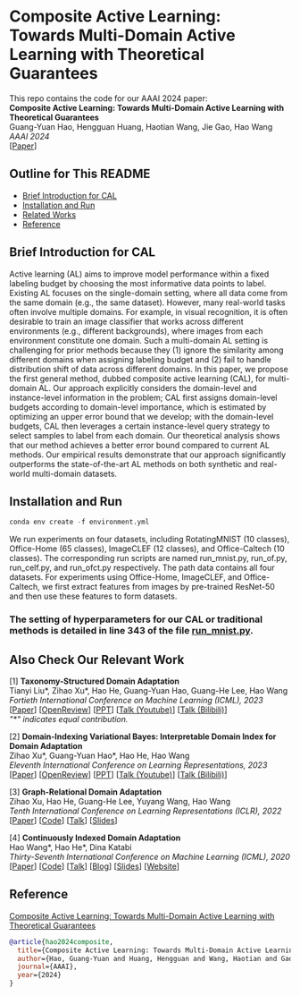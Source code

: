 # Composite Active Learning: <br>Towards Multi-Domain Active Learning with Theoretical Guarantees
This repo contains the code for our AAAI 2024 paper:<br>
**Composite Active Learning: Towards Multi-Domain Active Learning with Theoretical Guarantees**<br>
Guang-Yuan Hao, Hengguan Huang, Haotian Wang, Jie Gao, Hao Wang<br>
*AAAI 2024*<br>
[[Paper](https://arxiv.org/abs/2402.02110)] 

## Outline for This README
* [Brief Introduction for CAL](#brief-introduction-for-CAL)
* [Installation and Run](#Installation-and-Run)
* [Related Works](#also-check-our-relevant-work)
* [Reference](#reference)

## Brief Introduction for CAL
Active learning (AL) aims to improve model performance within a fixed labeling budget by choosing the most informative data points to label. 
Existing AL focuses on the single-domain setting, where all data come from the same domain (e.g., the same dataset). 
However, many real-world tasks often involve multiple domains. For example, in visual recognition, it is often desirable to train an image classifier that works across different environments (e.g., different backgrounds), where images from each environment constitute one domain. 
Such a multi-domain AL setting is challenging for prior methods because they (1) ignore the similarity among different domains when assigning labeling budget and (2) fail to handle distribution shift of data across different domains. 
In this paper, 
we propose the first general method, dubbed composite active learning (CAL), for multi-domain AL. 
Our approach explicitly considers the domain-level and instance-level information in the problem; 
CAL first assigns domain-level budgets according to domain-level importance, which is estimated by optimizing an upper error bound that we develop; 
with the domain-level budgets, CAL then leverages a certain instance-level query strategy to select samples to label from each domain. 
Our theoretical analysis shows that our method achieves a better error bound compared to current AL methods. Our empirical results demonstrate that our approach significantly outperforms the state-of-the-art AL methods on both synthetic and real-world multi-domain datasets.

## Installation and Run
```python
conda env create -f environment.yml
```
We run experiments on four datasets, including RotatingMNIST (10 classes), Office-Home (65 classes), ImageCLEF (12 classes), and Office-Caltech (10 classes). The corresponding run scripts are named run_mnist.py, run_of.py, run_celf.py, and run_ofct.py respectively. The path data contains all four datasets. For experiments using Office-Home, ImageCLEF, and Office-Caltech, we first extract features from images by pre-trained ResNet-50 and then use these features to form datasets.

### The setting of hyperparameters for our CAL or traditional methods is detailed in line 343 of the file [run_mnist.py](https://github.com/Wang-ML-Lab/multi-domain-active-learning/blob/main/run_mnist.py).

## Also Check Our Relevant Work

<span id="paper_1">[1] **Taxonomy-Structured Domain Adaptation**<br>
Tianyi Liu*, Zihao Xu*, Hao He, Guang-Yuan Hao, Guang-He Lee, Hao Wang<br>
*Fortieth International Conference on Machine Learning (ICML), 2023*<br>
[[Paper](https://arxiv.org/abs/2306.07874)] [[OpenReview](https://openreview.net/forum?id=ybl9lzdZw7)] [[PPT](https://shsjxzh.github.io/files/TSDA_5_minutes.pdf)] [[Talk (Youtube)](https://www.youtube.com/watch?app=desktop&v=hRWfAsi0Uks)] [[Talk (Bilibili)](https://www.bilibili.com/video/BV13g4y1A7Uq/?spm_id_from=333.999.list.card_archive.click&vd_source=38c48d8008e903abbc6aa45a5cc63d8f)]
<br>*"\*" indicates equal contribution.*<br>

<span id="paper_2">[2] **Domain-Indexing Variational Bayes: Interpretable Domain Index for Domain Adaptation**<br>
Zihao Xu*, Guang-Yuan Hao*, Hao He, Hao Wang<br>
*Eleventh International Conference on Learning Representations, 2023*<br>
[[Paper](https://arxiv.org/abs/2302.02561)] [[OpenReview](https://openreview.net/forum?id=pxStyaf2oJ5&referrer=%5Bthe%20profile%20of%20Zihao%20Xu%5D(%2Fprofile%3Fid%3D~Zihao_Xu2))] [[PPT](https://shsjxzh.github.io/files/VDI_10_miniutes_2nd_version_to_pdf.pdf)] [[Talk (Youtube)](https://www.youtube.com/watch?v=xARD4VG19ec)] [[Talk (Bilibili)](https://www.bilibili.com/video/BV13N411w734/?vd_source=38c48d8008e903abbc6aa45a5cc63d8f)]


<span id="paper_3">[3] **Graph-Relational Domain Adaptation**<br></span>
Zihao Xu, Hao He, Guang-He Lee, Yuyang Wang, Hao Wang<br>
*Tenth International Conference on Learning Representations (ICLR), 2022*<br>
[[Paper](http://wanghao.in/paper/ICLR22_GRDA.pdf)] [[Code](https://github.com/Wang-ML-Lab/GRDA)] [[Talk](https://www.youtube.com/watch?v=oNM5hZGVv34)] [[Slides](http://wanghao.in/slides/GRDA_slides.pptx)]

<span id="paper_4">[4] **Continuously Indexed Domain Adaptation**<br></span>
Hao Wang*, Hao He*, Dina Katabi<br>
*Thirty-Seventh International Conference on Machine Learning (ICML), 2020*<br>
[[Paper](http://wanghao.in/paper/ICML20_CIDA.pdf)] [[Code](https://github.com/hehaodele/CIDA)] [[Talk](https://www.youtube.com/watch?v=KtZPSCD-WhQ)] [[Blog](http://wanghao.in/CIDA-Blog/CIDA.html)] [[Slides](http://wanghao.in/slides/CIDA_slides.pptx)] [[Website](http://cida.csail.mit.edu/)]

## Reference
[Composite Active Learning: Towards Multi-Domain Active Learning with Theoretical Guarantees](https://arxiv.org/abs/2402.02110)
```bib
@article{hao2024composite,
  title={Composite Active Learning: Towards Multi-Domain Active Learning with Theoretical Guarantees},
  author={Hao, Guang-Yuan and Huang, Hengguan and Wang, Haotian and Gao, Jie and Wang, Hao},
  journal={AAAI},
  year={2024}
}
```
